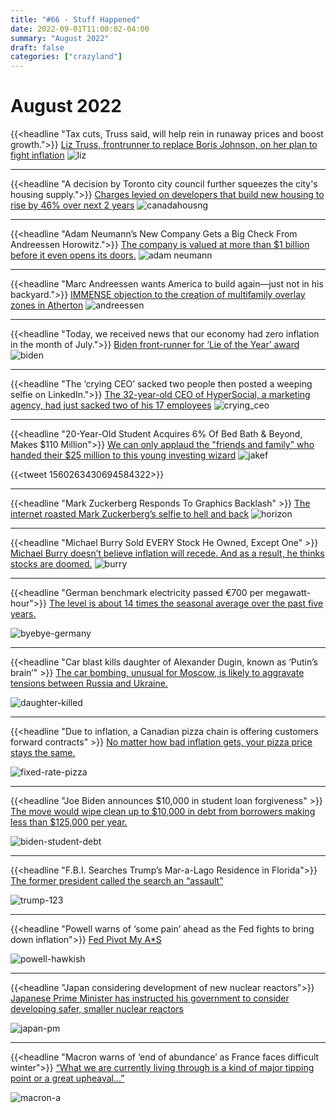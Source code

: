 ```yaml
---
title: "#66 - Stuff Happened"
date: 2022-09-01T11:00:02-04:00
summary: "August 2022"
draft: false
categories: ["crazyland"]
---
```


# August 2022

{{<headline "Tax cuts, Truss said, will help rein in runaway prices and boost growth.">}}
[Liz Truss, frontrunner to replace Boris Johnson, on her plan to fight inflation](https://www.cnn.com/2022/08/08/economy/liz-truss-economic-plan-flaws/index.html)
![liz](/images/liz.jpg)

----


{{<headline "A decision by Toronto city council further squeezes the city's housing supply.">}}
[Charges levied on developers that build new housing to rise by 46% over next 2 years](https://www.cbc.ca/news/canada/toronto/toronto-development-fee-increase-1.6544780)
![canadahousng](/images/canadahousing.webp)

----
{{<headline "Adam Neumann’s New Company Gets a Big Check From Andreessen Horowitz.">}}
[The company is valued at more than $1 billion before it even opens its doors.](https://www.nytimes.com/2022/08/15/business/dealbook/adam-neumann-wework-startup.html)
![adam neumann](/images/adam.jpg)

----

{{<headline "Marc Andreessen wants America to build again—just not in his backyard.">}}
[IMMENSE objection to the creation of multifamily overlay zones in Atherton](https://fortune.com/2022/08/06/marc-andreessen-billionaire-nimby-yimby-its-time-to-build/)
![andreessen](/images/andreessen.webp)

----

{{<headline "Today, we received news that our economy had zero inflation in the month of July.">}}
[Biden front-runner for ‘Lie of the Year’ award](https://thehill.com/opinion/finance/3601540-biden-frontrunner-for-lie-of-the-year-award-as-many-in-media-look-the-other-way/)
![biden](/images/biden.jpg)

----

{{<headline "The ‘crying CEO’ sacked two people then posted a weeping selfie on LinkedIn.">}}
[The 32-year-old CEO of HyperSocial, a marketing agency, had just sacked two of his 17 employees](https://www.linkedin.com/posts/bradenwallake_this-will-be-the-most-vulnerable-thing-ill-activity-6962886723617910784-_L4w)
![crying_ceo](/images/crying_ceo.jpg)

----

{{<headline "20-Year-Old Student Acquires 6% Of Bed Bath & Beyond, Makes $110 Million">}}
[We can only applaud the "friends and family" who handed their $25 million to this young investing wizard](https://www.zerohedge.com/markets/sureal-story-20-year-old-student-acquires-6-bed-bath-beyond-makes-110-million-3-weeks)
![jakef](/images/jakef.png)

{{<tweet 1560263430694584322>}}

----
{{<headline "Mark Zuckerberg Responds To Graphics Backlash" >}}
[The internet roasted Mark Zuckerberg’s selfie to hell and back](https://kotaku.com/meta-mark-zuckerberg-facebook-horizon-worlds-graphics-1849435467?scrolla=5eb6d68b7fedc32c19ef33b4)
![horizon](/images/horizon.webp)

----
{{<headline "Michael Burry Sold EVERY Stock He Owned, Except One" >}}
[Michael Burry doesn’t believe inflation will recede. And as a result, he thinks stocks are doomed.](https://investorplace.com/hypergrowthinvesting/2022/08/legend-michael-burry-sold-every-stock-he-owned-except-one/)
![burry](/images/burry.webp)

----
{{<headline "German benchmark electricity passed €700 per megawatt-hour">}}
[The level is about 14 times the seasonal average over the past five years.](https://twitter.com/Schuldensuehner/status/1561697025749557248)

![byebye-germany](/images/byebye-germany.png)

----
{{<headline "Car blast kills daughter of Alexander Dugin, known as ‘Putin’s brain’" >}}
[The car bombing, unusual for Moscow, is likely to aggravate tensions between Russia and Ukraine.](https://www.theglobeandmail.com/world/article-car-blast-kills-daughter-of-russian-nationalist-known-as-putins-brain/)

![daughter-killed](/images/daughter-killed.png)

----
{{<headline "Due to inflation, a Canadian pizza chain is offering customers forward contracts" >}}
[No matter how bad inflation gets, your pizza price stays the same.](https://twitter.com/TidefallCapital/status/1561527589013012480)

![fixed-rate-pizza](/images/fixed-rate-pizza.png)

----
{{<headline "Joe Biden announces $10,000 in student loan forgiveness" >}}
[The move would wipe clean up to $10,000 in debt from borrowers making less than $125,000 per year.](https://www.youtube.com/watch?v=TqtJusgdOPk)

![biden-student-debt](/images/biden-student-debt.png)

----
{{<headline "F.B.I. Searches Trump’s Mar-a-Lago Residence in Florida">}}
[The former president called the search an “assault”](https://www.nytimes.com/live/2022/08/08/us/trump-fbi-raid)

![trump-123](/images/trump-123.png)

----
{{<headline "Powell warns of ‘some pain’ ahead as the Fed fights to bring down inflation">}}
[Fed Pivot My A*S](https://themacrocompass.substack.com/p/jackson-hole#details)

![powell-hawkish](/images/powell-hawkish.png)

----
{{<headline "Japan considering development of new nuclear reactors">}}
[Japanese Prime Minister has instructed his government to consider developing safer, smaller nuclear reactors](https://www.salemnews.com/news/business/japan-considering-development-of-new-nuclear-reactors/article_1fa2b3e6-6f96-5f2c-9f7c-680312607885.html)

![japan-pm](/images/japan-pm.png)

----
{{<headline "Macron warns of ‘end of abundance’ as France faces difficult winter">}}
[“What we are currently living through is a kind of major tipping point or a great upheaval…”](https://www.theguardian.com/world/2022/aug/24/macron-warns-of-end-of-abundance-as-france-faces-difficult-winter)

![macron-a](/images/macron-a.png)